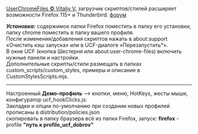 [UserChromeFiles © Vitaliy V.](https://github.com/VitaliyVstyle/VitaliyVstyle.github.io "Исходник автора") загрузчик скриптов/стилей расширяет возможности Firefox 115+ и Thunderbird. [форум](http://forum.mozilla-russia.org/viewtopic.php?id=76642 "Скрипты и настройки UserChromeFiles")

***Установка:*** содержимое папки Firefox поместить в папку его установки, папку chrome поместить в папку вашего профиля.  
После изменения/добавления скриптов нажать в about:support «Очистить кэш запуска» или в UCF-диалоге «Перезапустить*».  
В окне UCF (кнопка Шестерня или about:user-chrome-files) включить нужные панели и настройки.  
Дополнительные скрипты/стили размещать в папках custom_scripts/custom_styles, примеры и описание в CustomStylesScripts.mjs.

---
Настроенный **Демо-профиль** –> кнопки, меню, HotKeys, жесты мыши, конфигуратор ucf_hookClicks.js:  
Закладки и опции по-умолчанию при создании новых профилей прописаны в distribution/policies.json  
скопировать в папку браузера всё из папки Firefox, запуск: **firefox** -profile **"путь к profile_ucf_dobrov"**
